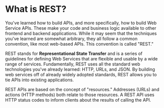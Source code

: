 # What is REST?

You've learned how to build APIs, and more specifically, how to build Web Service APIs. These make your code and business logic available to other frontend and backend applications. While it may seem that the techniques you've learned are somewhat arbitrary, they all follow a common convention, like most web-based APIs. This convention is called "REST."

REST stands for **Representational State Transfer** and is a series of guidelines for defining Web Services that are flexible and usable by a wide range of services. Fundamentally, REST uses all the standard web technologies you've already learned: HTTP, URLs, and JSON. By building web services off of already widely adopted standards, REST allows you to tie APIs into existing applications.

REST APIs are based on the concept of "resources." Addresses (URLs) and actions (HTTP methods) both relate to those resources. A REST API uses HTTP status codes to inform clients about the results of calling the API.